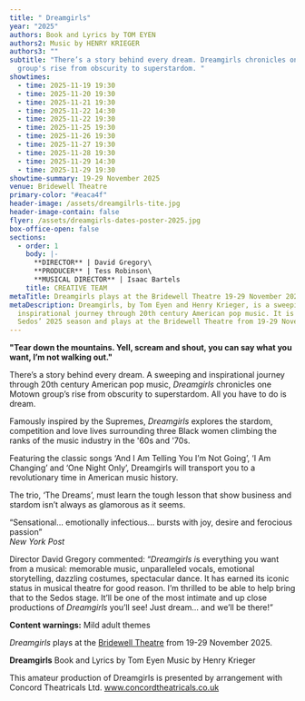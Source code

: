 ```yaml
---
title: " Dreamgirls"
year: "2025"
authors: Book and Lyrics by TOM EYEN
authors2: Music by HENRY KRIEGER
authors3: ""
subtitle: "There’s a story behind every dream. Dreamgirls chronicles one Motown
  group's rise from obscurity to superstardom. "
showtimes:
  - time: 2025-11-19 19:30
  - time: 2025-11-20 19:30
  - time: 2025-11-21 19:30
  - time: 2025-11-22 14:30
  - time: 2025-11-22 19:30
  - time: 2025-11-25 19:30
  - time: 2025-11-26 19:30
  - time: 2025-11-27 19:30
  - time: 2025-11-28 19:30
  - time: 2025-11-29 14:30
  - time: 2025-11-29 19:30
showtime-summary: 19-29 November 2025
venue: Bridewell Theatre
primary-color: "#eaca4f"
header-image: /assets/dreamgilrls-tite.jpg
header-image-contain: false
flyer: /assets/dreamgirls-dates-poster-2025.jpg
box-office-open: false
sections:
  - order: 1
    body: |-
      **DIRECTOR** | David Gregory\
      **PRODUCER** | Tess Robinson\
      **MUSICAL DIRECTOR** | Isaac Bartels
    title: CREATIVE TEAM
metaTitle: Dreamgirls plays at the Bridewell Theatre 19-29 November 2025
metaDescription: Dreamgirls, by Tom Eyen and Henry Krieger, is a sweeping and
  inspirational journey through 20th century American pop music. It is part of
  Sedos’ 2025 season and plays at the Bridewell Theatre from 19-29 November 2025
---
```

**"Tear down the mountains. Yell, scream and shout, you can say what you want, I’m not walking out."**

There’s a story behind every dream. A sweeping and inspirational journey through 20th century American pop music, *Dreamgirls* chronicles one Motown group’s rise from obscurity to superstardom. All you have to do is dream.

Famously inspired by the Supremes, *Dreamgirls* explores the stardom, competition and love lives surrounding three Black women climbing the ranks of the music industry in the '60s and '70s. 

Featuring the classic songs ‘And I Am Telling You I’m Not Going’, ‘I Am Changing’ and ‘One Night Only’, Dreamgirls will transport you to a revolutionary time in American music history. 

The trio, ‘The Dreams’, must learn the tough lesson that show business and stardom isn’t always as glamorous as it seems.

“Sensational... emotionally infectious... bursts with joy, desire and ferocious passion”\
*New York Post*

Director David Gregory commented: “*Dreamgirls i*s everything you want from a musical: memorable music, unparalleled vocals, emotional storytelling, dazzling costumes, spectacular dance. It has earned its iconic status in musical theatre for good reason. I’m thrilled to be able to help bring that to the Sedos stage. It’ll be one of the most intimate and up close productions of *Dreamgirls* you’ll see! Just dream… and we’ll be there!”

**Content warnings:** Mild adult themes

*Dreamgirls* plays at the [Bridewell Theatre](https://www.sedos.co.uk/venues/bridewell) from 19-29 November 2025.

**Dreamgirls**
Book and Lyrics by Tom Eyen 
Music by Henry Krieger 

This amateur production of Dreamgirls is presented by arrangement with Concord Theatricals Ltd. [www.concordtheatricals.co.uk ](http://www.concordtheatricals.co.uk)